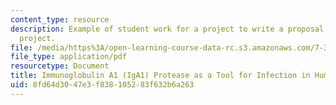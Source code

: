```yaml
---
content_type: resource
description: Example of student work for a project to write a proposal for a research
  project.
file: /media/https%3A/open-learning-course-data-rc.s3.amazonaws.com/7-345-evolution-of-the-immune-system-spring-2005/8fd64d3047e3f838105283f632b6a263_franciswolenski.pdf
file_type: application/pdf
resourcetype: Document
title: Immunoglobulin A1 (IgA1) Protease as a Tool for Infection in Humans and Chimpanzees
uid: 8fd64d30-47e3-f838-1052-83f632b6a263
---
```

